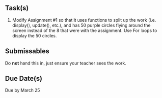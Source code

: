 ﻿Task(s)
-------
1. Modify Assignment #1 so that it uses functions to split up the work (i.e. display(), update(), etc.), and has 50 purple circles flying around the screen instead of the 8 that were with the assignment.  Use For loops to display the 50 circles.

Submissables
------------
Do **not** hand this in, just ensure your teacher sees the work.

Due Date(s)
----------
Due by March 25